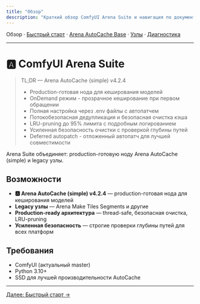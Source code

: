 ```yaml
---
title: "Обзор"
description: "Краткий обзор ComfyUI Arena Suite и навигация по документации."
---
```


Обзор · [Быстрый старт](quickstart.md) · [Arena AutoCache Base](arena_autocache_base.md) · [Узлы](nodes.md) · [Диагностика](troubleshooting.md)

---

# 🅰️ ComfyUI Arena Suite

> TL;DR — Arena AutoCache (simple) v4.2.4
> - Production-готовая нода для кеширования моделей
> - OnDemand режим - прозрачное кеширование при первом обращении
> - Полная настройка через .env файлы с автопатчем
> - Потокобезопасная дедупликация и безопасная очистка кэша
> - LRU-pruning до 95% лимита с подробным логированием
> - Усиленная безопасность очистки с проверкой глубины путей
> - Deferred autopatch - отложенный автопатч для лучшей совместимости

Arena Suite объединяет: production-готовую ноду Arena AutoCache (simple) и legacy узлы.

## Возможности
- **🅰️ Arena AutoCache (simple) v4.2.4** — production-готовая нода для кеширования моделей
- **Legacy узлы** — Arena Make Tiles Segments и другие
- **Production-ready архитектура** — thread-safe, безопасная очистка, LRU-pruning
- **Усиленная безопасность** — строгие проверки глубины путей для всех платформ

## Требования
- ComfyUI (актуальный master)
- Python 3.10+
- SSD для лучшей производительности AutoCache

---

[Далее: Быстрый старт →](quickstart.md)

